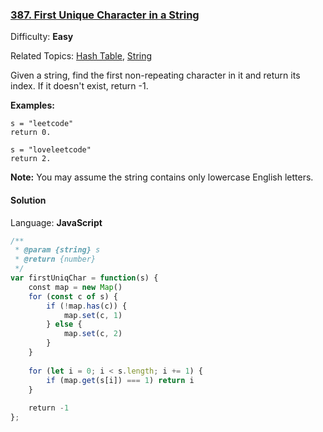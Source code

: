 ### [387\. First Unique Character in a String](https://leetcode.com/problems/first-unique-character-in-a-string/)

Difficulty: **Easy**  

Related Topics: [Hash Table](https://leetcode.com/tag/hash-table/), [String](https://leetcode.com/tag/string/)


Given a string, find the first non-repeating character in it and return its index. If it doesn't exist, return -1.

**Examples:**

```
s = "leetcode"
return 0.

s = "loveleetcode"
return 2.
```

**Note:** You may assume the string contains only lowercase English letters.


#### Solution

Language: **JavaScript**

```javascript
/**
 * @param {string} s
 * @return {number}
 */
var firstUniqChar = function(s) {
    const map = new Map()
    for (const c of s) {
        if (!map.has(c)) {
            map.set(c, 1)
        } else {
            map.set(c, 2)
        }
    }
    
    for (let i = 0; i < s.length; i += 1) {
        if (map.get(s[i]) === 1) return i
    }
    
    return -1
};
```